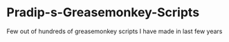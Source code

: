 # Pradip-s-Greasemonkey-Scripts
Few out of hundreds of greasemonkey scripts I have made in last few years
